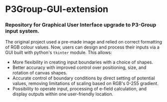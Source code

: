 # P3Group-GUI-extension
### Repository for Graphical User Interface upgrade to P3-Group input system.
The original project used a pre-made image and relied on correct formatting of RGB colour values.
Now, users can design and process their inputs via a GUI built with python's `tkinter` module. This allows:
- More flexibility in creating input boundaries with a choice of shapes.
- Better accuracy with improved control over positioning, size, and rotation of canvas shapes.
- Accurate control of boundary conditions by direct setting of potential values, removing limitations of scaling based on RGB's 0-255 gradient.
- Possibility to operate input, processing of e-field calculation, and display outputs within one user-friendly location.
